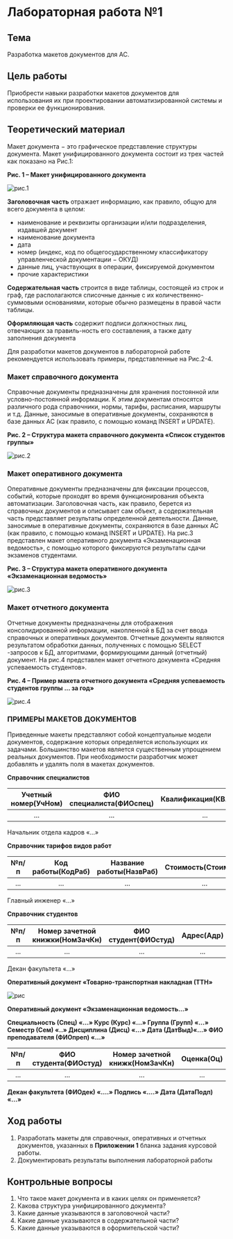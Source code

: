 # Лабораторная работа №1 #

## Тема ##

Разработка макетов документов для АС.

## Цель работы ##

Приобрести навыки разработки макетов документов для использования их при проектировании автоматизированной системы и проверки ее функционирования.

## Теоретический материал ##

Макет документа $-$ это графическое представление структуры документа. Макет унифицированного документа состоит из трех частей как показано на Рис.1:

**Рис. 1 – Макет унифицированного документа**

![рис.1](images/img_1_maket_un_doc.png)

**Заголовочная часть** отражает информацию, как правило, общую для всего документа в целом:
+ наименование и реквизиты организации и/или подразделения, издавшей документ
+ наименование документа
+ дата
+ номер (индекс, код по общегосударственному классификатору управленческой документации $-$ ОКУД) 
+ данные лиц, участвующих в операции, фиксируемой документом
+ прочие характеристики

**Содержательная часть** строится в виде таблицы, состоящей из строк и граф, где располагаются списочные данные с их количественно-суммовыми основаниями, которые обычно размещены в правой части таблицы.

**Оформляющая часть** содержит подписи должностных лиц, отвечающих за правиль-ность его составления, а также дату заполнения документа

Для разработки макетов документов в лабораторной работе рекомендуется использовать примеры, представленные на Рис.2-4.

### Макет справочного документа ###

Справочные документы предназначены для хранения постоянной или условно-постоянной информации. К этим документам относятся различного рода справочники, нормы, тарифы, расписания, маршруты и т.д. Данные, заносимые в оперативные документы, сохраняются в базе данных АС (как правило, с помощью команд INSERT и UPDATE).

**Рис. 2 – Структура макета справочного документа «Список студентов группы»**

![рис.2](images/img_2_maket_sprav_doc.png)

### Макет оперативного документа ###

Оперативные документы предназначены для фиксации процессов, событий, которые проходят во время функционирования объекта автоматизации. Заголовочная часть, как правило, берется из справочных документов и описывает сам объект, а
содержательная часть представляет результаты определенной деятельности. Данные, заносимые в оперативные документы, сохраняются в базе данных АС (как правило, с помощью команд INSERT и UPDATE). На рис.3 представлен макет оперативного документа «Экзаменационная ведомость», с помощью которого фиксируются результаты сдачи экзаменов студентами.

**Рис. 3 – Структура макета оперативного документа «Экзаменационная ведомость»**

![рис.3](images/img_3_struct_maket.png)

### Макет отчетного документа ###

Отчетные документы предназначены для отображения консолидированной информации, накопленной в БД за счет ввода справочных и оперативных документов. Отчетные документы являются результатом обработки данных, полученных с помощью SELECT -запросов к БД, алгоритмами, формирующими данный (отчетный) документ. На рис.4 представлен макет отчетного документа «Средняя успеваемость студентов».

**Рис. 4 – Пример макета отчетного документа «Средняя успеваемость студентов группы ... за год»**

![рис.4](images/img_4_examp_maket.png)

### ПРИМЕРЫ МАКЕТОВ ДОКУМЕНТОВ ###

Приведенные макеты представляют собой концептуальные модели документов, содержание которых определяется использующих их задачами. Большинство макетов является существенным упрощением реальных документов. При необходимости разработчик может добавлять и удалять поля в макетах документов.

**Справочник специалистов**

| Учетный номер(УчНом) | ФИО специалиста(ФИОспец)| Квалификация(КВАЛИФ)| Дата рождения(ДатаРожд)|
|:----------:|:----------:|:-------------:|:-------------:|
| ... | ... | ...|... |

Начальник отдела кадров «…»

**Справочник тарифов видов работ**

| №п/п| Код работы(КодРаб)| Название работы(НазвРаб)|Стоимость(СтоимРаб)|Время выполнения(ВремВып)| Другие|
|:----------:|:----------:|:-------------:|:-------------:|:-------------:|:-------------:|
| ... | ... | ...|... | ...| ...|

Главный инженер «…»

**Справочник студентов**

|№п/п | Номер зачетной книжки(НомЗачКн)|ФИО студент(ФИОстуд)|Адрес(Адр)| Дата рождения(ДатаРожд)|
|:----------:|:----------:|:-------------:|:-------------:|:-------------:|
| ... | ... | ...|... |... |

Декан факультета «…»

**Оперативный документ «Товарно-транспортная накладная (ТТН»**

![рис](images/oper_doc_tovar_transp.png)

**Оперативный документ «Экзаменационная ведомость…»**

**Специальность (Спец) «…»      Курс (Курс)            «…»     Группа (Групп) «…»**
**Семестр (Сем) «..» Дисциплина (Дисц) «…»    Дата (ДатВыд)«…»  ФИО преподавателя (ФИОпреп) «…»**

|№п/п | ФИО студента(ФИОстуд)|Номер зачетной книжк(НомЗачКн)|Оценка(Оц)| Подпись|
|:----------:|:----------:|:-------------:|:-------------:|:-------------:|
| ... | ... | ...|... |... |

**Декан факультета  (ФИОдек) «….»  Подпись   «….»  Дата  (ДатаПодп)   «…»**

## Ход работы ##

1. Разработать макеты для справочных, оперативных и отчетных документов, указанных в **Приложении 1** бланка задания курсовой работы.
2. Документировать результаты выполнения лабораторной работы

## Контрольные вопросы ##

1. Что такое макет документа и в каких целях он применяется?
2. Какова структура унифицированного документа?
3. Какие данные указываются в заголовочной части?
4. Какие данные указываются в содержательной части?
5. Какие данные указываются в оформительской части?